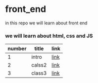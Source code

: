 # front_end
in this repo we will learn about front end
### we will learn about html, css and JS

| number | title | link |
| - | - | - |
| 1 | intro |[link](/classes/class1.md)|
| 2 | calss2|[link](/classes/class2.md)|
| 3 | class3|[link](/calsses/class3.md)|
